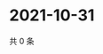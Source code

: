 # 2021-10-31

共 0 条

<!-- BEGIN WEIBO -->
<!-- 最后更新时间 Sun Oct 31 2021 13:00:42 GMT+0800 (China Standard Time) -->

<!-- END WEIBO -->

